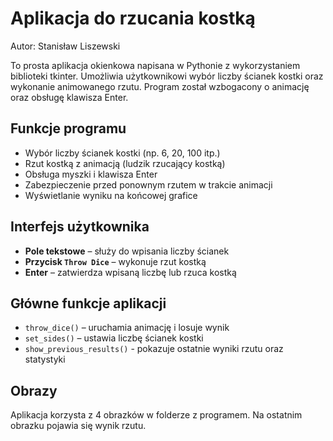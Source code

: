 # Aplikacja do rzucania kostką
Autor: Stanisław Liszewski

To prosta aplikacja okienkowa napisana w Pythonie z wykorzystaniem biblioteki tkinter. Umożliwia użytkownikowi wybór liczby ścianek kostki oraz wykonanie animowanego rzutu. Program został wzbogacony o animację oraz obsługę klawisza Enter.

## Funkcje programu

- Wybór liczby ścianek kostki (np. 6, 20, 100 itp.)
- Rzut kostką z animacją (ludzik rzucający kostką)
- Obsługa myszki i klawisza Enter
- Zabezpieczenie przed ponownym rzutem w trakcie animacji
- Wyświetlanie wyniku na końcowej grafice

## Interfejs użytkownika

- **Pole tekstowe** – służy do wpisania liczby ścianek
- **Przycisk `Throw Dice`** – wykonuje rzut kostką
- **Enter** – zatwierdza wpisaną liczbę lub rzuca kostką

## Główne funkcje aplikacji

- `throw_dice()` – uruchamia animację i losuje wynik
- `set_sides()` – ustawia liczbę ścianek kostki
- `show_previous_results()` - pokazuje ostatnie wyniki rzutu oraz statystyki

## Obrazy

Aplikacja korzysta z 4 obrazków w folderze z programem. Na ostatnim obrazku pojawia się wynik rzutu.
